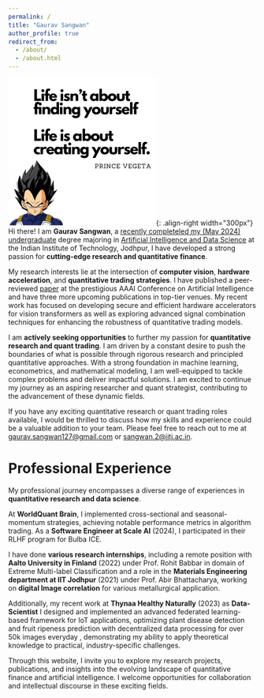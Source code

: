 ```yaml
---
permalink: /
title: "Gaurav Sangwan"
author_profile: true
redirect_from: 
  - /about/
  - /about.html
---
```


![ART](/images/about.png){: .align-right width="300px"}
Hi there! I am **Gaurav Sangwan**, a <u>recently completeled my (May 2024) undergraduate</u> degree majoring in <u>Artificial Intelligence and Data Science</u> at the Indian Institute of Technology, Jodhpur, I have developed a strong passion for **cutting-edge research and quantitative finance**.

My research interests lie at the intersection of **computer vision**, **hardware acceleration**, and **quantitative trading strategies**. I have published a peer-reviewed [paper](https://ojs.aaai.org/index.php/AAAI/article/view/26942) at the prestigious AAAI Conference on Artificial Intelligence and have three more upcoming publications in top-tier venues. My recent work has focused on developing secure and efficient hardware accelerators for vision transformers as well as exploring advanced signal combination techniques for enhancing the robustness of quantitative trading models.

I am **actively seeking opportunities** to further my passion for **quantitative research and quant trading**. I am driven by a constant desire to push the boundaries of what is possible through rigorous research and principled quantitative approaches. With a strong foundation in machine learning, econometrics, and mathematical modeling, I am well-equipped to tackle complex problems and deliver impactful solutions. I am excited to continue my journey as an aspiring researcher and quant strategist, contributing to the advancement of these dynamic fields.

If you have any exciting quantitative research or quant trading roles available, I would be thrilled to discuss how my skills and experience could be a valuable addition to your team. Please feel free to reach out to me at [gaurav.sangwan127@gmail.com](mailto:gaurav.sangwan127@gmail.com) or [sangwan.2@iitj.ac.in](mailto:sangwan.2@iitj.ac.in). 

# Professional Experience

<!-- Beyond academics, I have gained valuable industry experience through roles as a **Research Consultant** at <u>WorldQuant Brain</u> and a **Part-Time Software Engineer** at <u>Scale AI</u>. At WorldQuant, I implemented cross-sectional, seasonal-momentum strategies in the US and Chinese markets, achieving impressive Sharpe ratios. At Scale AI, I worked on optimizing and testing AI algorithms for large language models used in data tasks, while also serving as a diligent code reviewer.

In addition to above I have also worked as a **computer vision researcher** for Ayata Intelligence Private Limited under the supervision of [Sanchit Agarwal](https://github.com/SanchitAggarwal), in which I developed a novel federated learning powered IoT based Plant disease identification and Fruit Ripeness prediction system.  -->

My professional journey encompasses a diverse range of experiences in **quantitative research and data science**. 

At **WorldQuant Brain**, I implemented cross-sectional and seasonal-momentum strategies, achieving notable performance metrics in algorithm trading. As a **Software Engineer at Scale AI** (2024), I participated in their RLHF program for Bulba ICE. 

I have done **various research internships**, including a remote position with **Aalto University in Finland** (2022) under Prof. Rohit Babbar in domain of Extreme Multi-label Classification and a role in the **Materials Engineering department at IIT Jodhpur** (2021) under Prof. Abir Bhattacharya, working on **digital Image correlation** for various metallurgical application. 

Additionally, my recent work at **Thynaa Healthy Naturally** (2023) as **Data-Scientist** I designed and implemented an advanced federated learning-based framework for IoT applications, optimizing plant disease detection and fruit ripeness prediction with decentralized data processing for over 50k images everyday , demonstrating my ability to apply theoretical knowledge to practical, industry-specific challenges. 

Through this website, I invite you to explore my research projects, publications, and insights into the evolving landscape of quantitative finance and artificial intelligence. I welcome opportunities for collaboration and intellectual discourse in these exciting fields.